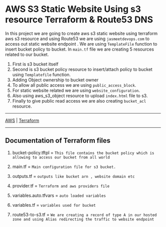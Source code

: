
# AWS S3 Static Website Using s3 resource Terraform & Route53 DNS

In this project we are going to create aws s3 static website using terraform aws s3 resource and using Route53 we are using `jasmeetdevops.com` to access out static website endpoint . We are using `TemplateFile` function to insert bucket policy to bucket. In `main.tf` file we are creating 5 resources related to our bucket.

1. First is s3 bucket itself
2. Second is s3 bucket policy resource to insert/attach policy to bucket using `Templatefile` function.
3. Adding Object ownership to bucket owner
4. To allow all public access we are using `public_access_block`.
5. For static website related we are using `website_configuration`.
6. Also using aws_s3_object resource to upload `index.html` file to s3.
7. Finally to give public read access we are also creating `bucket_acl` resource.

-------------------------------------------------------------------

[AWS](https://docs.aws.amazon.com/s3/index.html) | [Terraform](https://registry.terraform.io/providers/hashicorp/aws/latest/docs/resources/s3_bucket#attributes-reference)

-------------------------------------------------------------------





## Documentation of Terraform files 

1. bucket-policy.tftpl = `This file contains the bucket policy which is allowing to access our bucket from all world`

2. main.tf = `Main configuration file for s3 bucket.`

3. outputs.tf = `outputs like bucket arn , website domain etc`

4. provider.tf = `Terraform and aws providers file`

5. variables.auto.tfvars = `auto loaded variables`

6. variables.tf = `variables used for bucket`

7. route53-to-s3.tf = `We are creating a record of type A in our hosted zone and using Alias redirecting the traffic to website endpoint`
